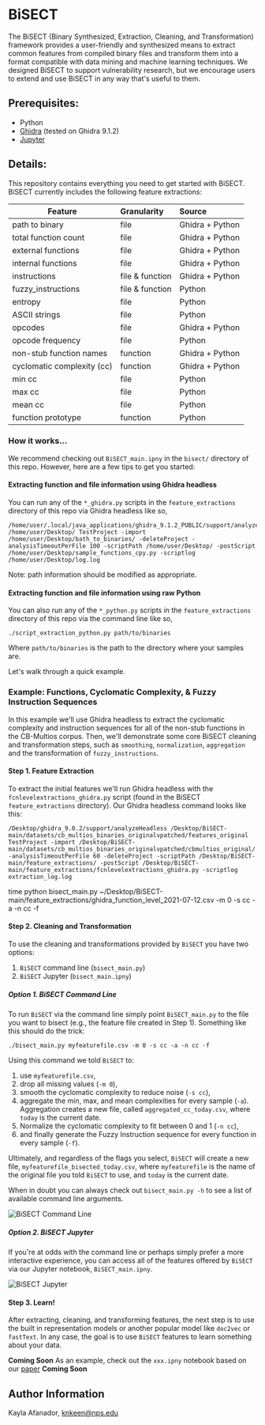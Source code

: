 # BiSECT

The BiSECT (Binary Synthesized, Extraction, Cleaning, and Transformation) framework provides a user-friendly and synthesized means to extract common features from compiled binary files and transform them into a format compatible with data mining and machine learning techniques. We designed BiSECT to support vulnerability research, but we encourage users to extend and use BiSECT in any way that's useful to them.

## Prerequisites:
- Python
- [Ghidra](https://ghidra-sre.org/) (tested on Ghidra 9.1.2)
- [Jupyter](https://jupyter.org/)

## Details:
This repository contains everything you need to get started with BiSECT. BiSECT currently includes the following feature extractions:

| Feature       | Granularity  | Source
| ------------- |:-------------|:-------------|
| path to binary            | file            | Ghidra + Python|
| total function count      | file            | Ghidra + Python|
| external functions        | file            | Ghidra + Python|
| internal functions        | file            | Ghidra + Python|
| instructions              | file & function | Ghidra + Python|
| fuzzy_instructions        | file & function | Python         |
| entropy                   | file            | Python         |
| ASCII strings             | file            | Python         |
| opcodes                   | file            | Ghidra + Python|
| opcode frequency          | file            | Python         |
| non-stub function names   | function        | Ghidra + Python|
| cyclomatic complexity (cc)| function        | Ghidra + Python|
| min cc                    | file            | Python         |
| max cc                    | file            | Python         |
| mean cc                   | file            | Python         |
| function prototype        | function        | Python         |

### How it works...

We recommend checking out `BiSECT_main.ipny` in the `bisect/` directory of this repo. However, here are a few tips to get you started:

#### Extracting function and file information using Ghidra headless
You can run any of the `*_ghidra.py` scripts in the `feature_extractions` directory of this repo via Ghidra headless like so,

```
/home/user/.local/java_applications/ghidra_9.1.2_PUBLIC/support/analyzeHeadless /home/user/Desktop/ TestProject -import /home/user/Desktop/bath_to_binaries/ -deleteProject -analysisTimeoutPerFile 100 -scriptPath /home/user/Desktop/ -postScript /home/user/Desktop/sample_functions_cpy.py -scriptlog /home/user/Desktop/log.log
```

Note: path information should be modified as appropriate.


#### Extracting function and file information using raw Python
You can also run any of the `*_python.py` scripts in the `feature_extractions` directory of this repo via the command line like so,

```
./script_extraction_python.py path/to/binaries
```

Where `path/to/binaries` is the path to the directory where your samples are.

Let's walk through a quick example.

### Example: Functions, Cyclomatic Complexity, \& Fuzzy Instruction Sequences
In this example we'll use Ghidra headless to extract the cyclomatic complexity and instruction sequences for all of the non-stub functions in the CB-Multios corpus. Then, we'll demonstrate some core BiSECT cleaning and transformation steps, such as `smoothing`, `normalization`, `aggregation` and the transformation of `fuzzy_instructions`.

#### Step 1. Feature Extraction
To extract the initial features we'll run Ghidra headless with the `fcnlevelextractions_ghidra.py` script (found in the BiSECT `feature_extractions` directory). Our Ghidra headless command looks like this:

```
/Desktop/ghidra_9.0.2/support/analyzeHeadless /Desktop/BiSECT-main/datasets/cb_multios_binaries_originalvpatched/features_original TestProject -import /Desktop/BiSECT-main/datasets/cb_multios_binaries_originalvpatched/cbmultios_original/ -analysisTimeoutPerFile 60 -deleteProject -scriptPath /Desktop/BiSECT-main/feature_extractions/ -postScript /Desktop/BiSECT-main/feature_extractions/fcnlevelextractions_ghidra.py -scriptlog extraction_log.log
```

time python bisect_main.py ~/Desktop/BiSECT-main/feature_extractions/ghidra_function_level_2021-07-12.csv -m 0 -s cc -a -n cc -f

#### Step 2. Cleaning and Transformation
To use the cleaning and transformations provided by `BiSECT` you have two options:
1. `BiSECT` command line (`bisect_main.py`)
2. `BiSECT` Jupyter (`bisect_main.ipny`)

##### Option 1. BiSECT Command Line
To run `BiSECT` via the command line simply point `BiSECT_main.py` to the file you want to bisect (e.g., the feature file created in Step 1). Something like this should do the trick:

`./bisect_main.py myfeaturefile.csv -m 0 -s cc -a -n cc -f`

Using this command we told `BiSECT` to:
1. use `myfeaturefile.csv`,
2. drop all missing values (`-m 0`),
3. smooth the cyclomatic complexity to reduce noise (`-s cc`),
4. aggregate the min, max, and mean complexities for every sample (`-a`). Aggregation creates a new file, called `aggregated_cc_today.csv`, where `today` is the current date.
5. Normalize the cyclomatic complexity to fit between 0 and 1 (`-n cc`),
6. and finally generate the Fuzzy Instruction sequence for every function in every sample (`-f`).

Ultimately, and regardless of the flags you select, `BiSECT` will create a new file, `myfeaturefile_bisected_today.csv`, where `myfeaturefile` is the name of the original file you told `BiSECT` to use, and `today` is the current date.

When in doubt you can always check out `bisect_main.py -h` to see a list of available command line arguments.

![BiSECT Command Line](https://github.com/Kayla0x41/BiSECT/blob/4081217556dc43f66a1b8bc068a1f8a2379ae278/resources/gifs/bisect_commandLine.gif)

##### Option 2. BiSECT Jupyter
If you're at odds with the command line or perhaps simply prefer a more interactive experience, you can access all of the features offered by `BiSECT` via our Jupyter notebook, `BiSECT_main.ipny`.

![BiSECT Jupyter](https://github.com/Kayla0x41/BiSECT/blob/149066c8ec029f026f0233fcc056cc8ba7cae2db/resources/gifs/bisect_jupyter.gif)


#### Step 3. Learn!
After extracting, cleaning, and transforming features, the next step is to use the built in representation models or another popular model like `doc2vec` or `fastText`. In any case, the goal is to use `BiSECT` features to learn something about your data.

**Coming Soon** As an example, check out the `xxx.ipny` notebook based on our [paper](link) **Coming Soon** 

## Author Information
Kayla Afanador, knkeen@nps.edu
